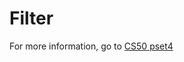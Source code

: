 # Filter

For more information, go to [CS50 pset4](https://cs50.harvard.edu/x/2020/psets/4/filter/less/)